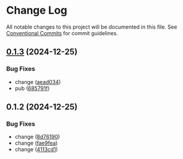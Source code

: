 # Change Log

All notable changes to this project will be documented in this file.
See [Conventional Commits](https://conventionalcommits.org) for commit guidelines.

## [0.1.3](https://github.com/WalletConnect/walletconnect-utils/compare/@cosmoskitconnect/jsonrpc-types@0.1.2...@cosmoskitconnect/jsonrpc-types@0.1.3) (2024-12-25)

### Bug Fixes

- change ([aead034](https://github.com/WalletConnect/walletconnect-utils/commit/aead0344c38be6ffae5c2fcb75657e9bf119c0d9))
- pub ([685791f](https://github.com/WalletConnect/walletconnect-utils/commit/685791fb67186a7d425d2512dbeabc33ed3a6fbd))

## 0.1.2 (2024-12-25)

### Bug Fixes

- change ([8d76190](https://github.com/WalletConnect/walletconnect-utils/commit/8d7619060614f51af4d234fcbbe912e92b687f27))
- change ([fae9fea](https://github.com/WalletConnect/walletconnect-utils/commit/fae9fea7759433745f9e24dd2a7bce1ce7227ccb))
- change ([4113cd1](https://github.com/WalletConnect/walletconnect-utils/commit/4113cd169e0fa04e2c008a645c87ca8502ef1301))
